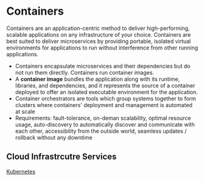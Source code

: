 # Containers

Containers are an application-centric method to deliver high-performing, scalable applications on any infrastructure of your choice. Containers are best suited to deliver microservices by providing portable, isolated virtual environments for applications to run without interference from other running applications.

- Containers encapsulate microservices and their dependencies but do not run them directly. Containers run container images.
- A **container image** bundles the application along with its runtime, libraries, and dependencies, and it represents the source of a container deployed to offer an isolated executable environment for the application.
- Container orchestrators are tools which group systems together to form clusters where containers' deployment and management is automated at scale
- Requirements: fault-tolerance, on-deman scalability, optimal resource usage, auto-discovery to automatically discover and communicate with each other, accessibility from the outside world, seamless updates / rollback without any downtime

## Cloud Infrastrcutre Services

[Kubernetes](kubernetes.md)

